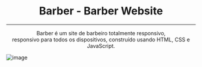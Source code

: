 <div style="text-align: center;">
  

<h1>Barber - Barber Website </h1>
<hr>
Barber é um site de barbeiro totalmente responsivo, <br> responsivo para todos os dispositivos, construído usando HTML, CSS e JavaScript. <br>


</div>



![image](https://github.com/felipexavier26/barber/assets/103685054/4b658dcb-ec49-4b91-b5f3-8959a8a955e0)
